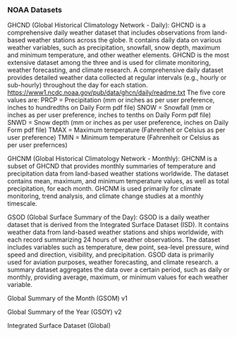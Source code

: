 
### NOAA Datasets
GHCND (Global Historical Climatology Network - Daily):
GHCND is a comprehensive daily weather dataset that includes observations from land-based weather stations across the globe. It contains daily data on various weather variables, such as precipitation, snowfall, snow depth, maximum and minimum temperature, and other weather elements. GHCND is the most extensive dataset among the three and is used for climate monitoring, weather forecasting, and climate research.
    A comprehensive daily dataset provides detailed weather data collected at regular intervals (e.g., hourly or sub-hourly) throughout the day for each station.
    https://www1.ncdc.noaa.gov/pub/data/ghcn/daily/readme.txt
    The five core values are:
        PRCP = Precipitation (mm or inches as per user preference, inches to hundredths on Daily Form pdf file)
        SNOW = Snowfall (mm or inches as per user preference, inches to tenths on Daily Form pdf file)
        SNWD = Snow depth (mm or inches as per user preference, inches on Daily Form pdf file)
        TMAX = Maximum temperature (Fahrenheit or Celsius as per user preference)
        TMIN = Minimum temperature (Fahrenheit or Celsius as per user prefernces)

GHCNM (Global Historical Climatology Network - Monthly):
GHCNM is a subset of GHCND that provides monthly summaries of temperature and precipitation data from land-based weather stations worldwide. The dataset contains mean, maximum, and minimum temperature values, as well as total precipitation, for each month. GHCNM is used primarily for climate monitoring, trend analysis, and climate change studies at a monthly timescale.

GSOD (Global Surface Summary of the Day):
GSOD is a daily weather dataset that is derived from the Integrated Surface Dataset (ISD). It contains weather data from land-based weather stations and ships worldwide, with each record summarizing 24 hours of weather observations. The dataset includes variables such as temperature, dew point, sea-level pressure, wind speed and direction, visibility, and precipitation. GSOD data is primarily used for aviation purposes, weather forecasting, and climate research.
    a summary dataset aggregates the data over a certain period, such as daily or monthly, providing average, maximum, or minimum values for each weather variable.

Global Summary of the Month (GSOM) v1

Global Summary of the Year (GSOY) v2

Integrated Surface Dataset (Global)